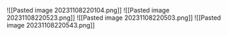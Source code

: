 
![[Pasted image 20231108220104.png]]
![[Pasted image 20231108220523.png]]
![[Pasted image 20231108220503.png]]
![[Pasted image 20231108220543.png]]
